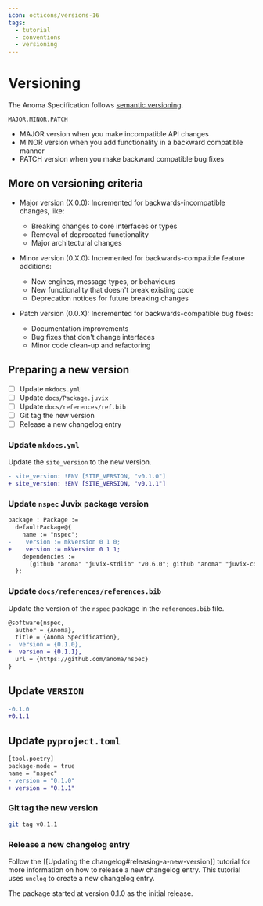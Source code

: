 ```yaml
---
icon: octicons/versions-16
tags:
  - tutorial
  - conventions
  - versioning
---
```


# Versioning

The Anoma Specification follows [semantic versioning](https://semver.org/).

```
MAJOR.MINOR.PATCH
```

- MAJOR version when you make incompatible API changes
- MINOR version when you add functionality in a backward compatible manner
- PATCH version when you make backward compatible bug fixes

## More on versioning criteria

- Major version (X.0.0): Incremented for backwards-incompatible changes, like:

    - Breaking changes to core interfaces or types
    - Removal of deprecated functionality
    - Major architectural changes

- Minor version (0.X.0): Incremented for backwards-compatible feature additions:

    - New engines, message types, or behaviours
    - New functionality that doesn't break existing code
    - Deprecation notices for future breaking changes

- Patch version (0.0.X): Incremented for backwards-compatible bug fixes:

    - Documentation improvements
    - Bug fixes that don't change interfaces
    - Minor code clean-up and refactoring

## Preparing a new version

- [ ] Update `mkdocs.yml`
- [ ] Update `docs/Package.juvix`
- [ ] Update `docs/references/ref.bib`
- [ ] Git tag the new version
- [ ] Release a new changelog entry

### Update `mkdocs.yml`

Update the `site_version` to the new version.

```diff title="mkdocs.yml"
- site_version: !ENV [SITE_VERSION, "v0.1.0"]
+ site_version: !ENV [SITE_VERSION, "v0.1.1"]
```

### Update `nspec` Juvix package version

```diff title="docs/Package.juvix"
package : Package :=
  defaultPackage@{
    name := "nspec";
-    version := mkVersion 0 1 0;
+    version := mkVersion 0 1 1;
    dependencies :=
      [github "anoma" "juvix-stdlib" "v0.6.0"; github "anoma" "juvix-containers" "v0.14.1"]
  };
```

### Update `docs/references/references.bib`

Update the version of the `nspec` package in the `references.bib` file.

```diff title="docs/references/references.bib"
@software{nspec,
  author = {Anoma},
  title = {Anoma Specification},
-  version = {0.1.0},
+  version = {0.1.1},
  url = {https://github.com/anoma/nspec}
}
```

## Update `VERSION`

```diff title="VERSION"
-0.1.0
+0.1.1
```

## Update `pyproject.toml`

```diff title="pyproject.toml"
[tool.poetry]
package-mode = true
name = "nspec"
- version = "0.1.0"
+ version = "0.1.1"
```


### Git tag the new version

```bash
git tag v0.1.1
```

### Release a new changelog entry

Follow the [[Updating the changelog#releasing-a-new-version]] tutorial for more information on how to
release a new changelog entry. This tutorial uses `unclog` to create a new changelog entry.

The package started at version 0.1.0 as the initial release.
